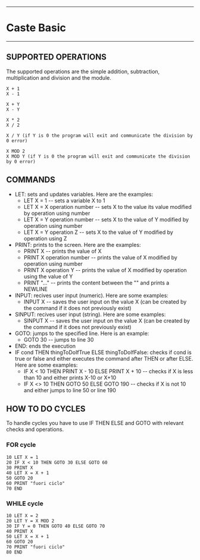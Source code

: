******************************************************************************

# Caste Basic

******************************************************************************

## SUPPORTED OPERATIONS

The supported operations are the simple addition, subtraction, multiplication and division and the module.  
```
X + 1
X - 1

X + Y
X - Y

X * 2
X / 2 

X / Y (if Y is 0 the program will exit and communicate the division by 0 error)

X MOD 2
X MOD Y (if Y is 0 the program will exit and communicate the division by 0 error)
```

## COMMANDS

- LET: sets and updates variables. Here are the examples:
    - LET X = 1 -- sets a variable X to 1
    - LET X = X operation number -- sets X to the value its value modified by operation using number
    - LET X = Y operation number -- sets X to the value of Y modified by operation using number
    - LET X = Y operation Z -- sets X to the value of Y modified by operation using Z
- PRINT: prints to the screen. Here are the examples:
    - PRINT X -- prints the value of X
    - PRINT X operation number -- prints the value of X modified by operation using number
    - PRINT X operation Y -- prints the value of X modified by operation using the value of Y
    - PRINT "..." -- prints the content between the "" and prints a NEWLINE
- INPUT: recives user input (numeric). Here are some examples:
    - INPUT X -- saves the user input on the value X (can be created by the command if it does not previously exist)
- SINPUT: recives user input (string). Here are some examples:
    - SINPUT X -- saves the user input on the value X (can be created by the command if it does not previously exist)
- GOTO: jumps to the specified line. Here is an example:
    - GOTO 30 -- jumps to line 30
- END: ends the execution
- IF cond THEN thingToDoIfTrue ELSE thingToDoIfFalse: checks if cond is true or false and either executes the command after THEN or after ELSE. Here are some examples:
    - IF X < 10 THEN PRINT X - 10 ELSE PRINT X + 10 -- checks if X is less than 10 and either prints X-10 or X+10
    - IF X <> 10 THEN GOTO 50 ELSE GOTO 190 -- checks if X is not 10 and either jumps to line 50 or line 190

## HOW TO DO CYCLES

To handle cycles you have to use IF THEN ELSE and GOTO with relevant checks and operations.  
### FOR cycle
```
10 LET X = 1
20 IF X < 10 THEN GOTO 30 ELSE GOTO 60
30 PRINT X
40 LET X = X + 1
50 GOTO 20
60 PRINT "fuori ciclo"
70 END
```
### WHILE cycle
```
10 LET X = 2
20 LET Y = X MOD 2
30 IF Y = 0 THEN GOTO 40 ELSE GOTO 70
40 PRINT X
50 LET X = X + 1
60 GOTO 20
70 PRINT "fuori ciclo"
80 END
```